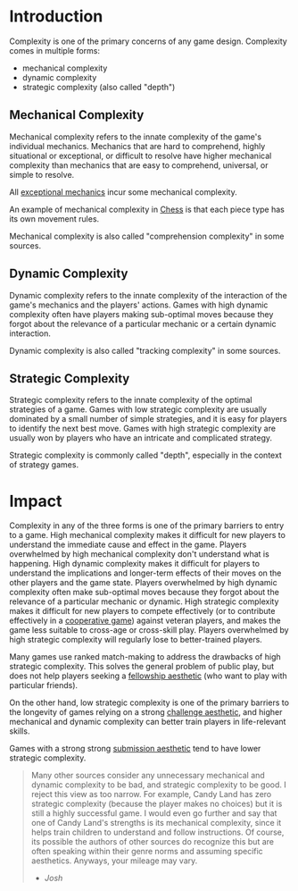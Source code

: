# Introduction
Complexity is one of the primary concerns of any game design. Complexity comes in multiple forms:
 * mechanical complexity
 * dynamic complexity
 * strategic complexity (also called "depth")

## Mechanical Complexity
Mechanical complexity refers to the innate complexity of the game's individual mechanics. Mechanics
that are hard to comprehend, highly situational or exceptional, or difficult to resolve have higher
mechanical complexity than mechanics that are easy to comprehend, universal, or simple to resolve.

All [exceptional mechanics](/games/mechanics) incur some mechanical complexity.

An example of mechanical complexity in [Chess](/games/tabletop/examples/chess) is that each piece
type has its own movement rules.

Mechanical complexity is also called "comprehension complexity" in some sources.

## Dynamic Complexity
Dynamic complexity refers to the innate complexity of the interaction of the game's mechanics and
the players' actions. Games with high dynamic complexity often have players making sub-optimal
moves because they forgot about the relevance of a particular mechanic or a certain dynamic
interaction.

Dynamic complexity is also called "tracking complexity" in some sources.

## Strategic Complexity
Strategic complexity refers to the innate complexity of the optimal strategies of a game. Games with
low strategic complexity are usually dominated by a small number of simple strategies, and it is
easy for players to identify the next best move. Games with high strategic complexity are usually
won by players who have an intricate and complicated strategy.

Strategic complexity is commonly called "depth", especially in the context of strategy games.

# Impact
Complexity in any of the three forms is one of the primary barriers to entry to a game. High
mechanical complexity makes it difficult for new players to understand the immediate cause and
effect in the game. Players overwhelmed by high mechanical complexity don't understand what is
happening. High dynamic complexity makes it difficult for players to understand the implications and
longer-term effects of their moves on the other players and the game state. Players overwhelmed by
high dynamic complexity often make sub-optimal moves because they forgot about the relevance of a
particular mechanic or dynamic. High strategic complexity makes it difficult for new players to
compete effectively (or to contribute effectively in a [cooperative game](/games/winning)) against
veteran players, and makes the game less suitable to cross-age or cross-skill play. Players
overwhelmed by high strategic complexity will regularly lose to better-trained players.

Many games use ranked match-making to address the drawbacks of high strategic complexity. This
solves the general problem of public play, but does not help players seeking a
[fellowship aesthetic](/games/aesthetics/fellowship) (who want to play with particular friends).

On the other hand, low strategic complexity is one of the primary barriers to the longevity of
games relying on a strong [challenge aesthetic](/games/aesthetics/challenge), and higher mechanical
and dynamic complexity can better train players in life-relevant skills.

Games with a strong strong [submission aesthetic](/games/aesthetics/submission) tend to have lower
strategic complexity.

> Many other sources consider any unnecessary mechanical and dynamic complexity to be bad, and
> strategic complexity to be good. I reject this view as too narrow. For example, Candy Land has
> zero strategic complexity (because the player makes no choices) but it is still a highly
> successful game. I would even go further and say that one of Candy Land's strengths is its
> mechanical complexity, since it helps train children to understand and follow instructions. Of
> course, its possible the authors of other sources do recognize this but are often speaking within
> their genre norms and assuming specific aesthetics. Anyways, your mileage may vary.
>
> - *Josh*
